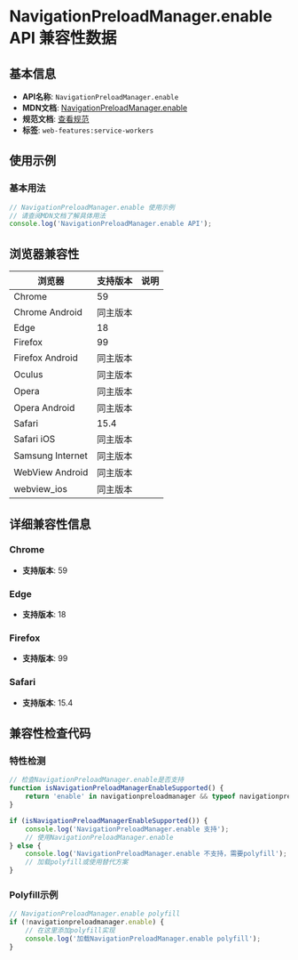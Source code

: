 # NavigationPreloadManager.enable API 兼容性数据

## 基本信息

- **API名称**: `NavigationPreloadManager.enable`
- **MDN文档**: [NavigationPreloadManager.enable](https://developer.mozilla.org/docs/Web/API/NavigationPreloadManager/enable)
- **规范文档**: [查看规范](https://w3c.github.io/ServiceWorker/#dom-navigationpreloadmanager-enable)
- **标签**: `web-features:service-workers`

## 使用示例

### 基本用法

```javascript
// NavigationPreloadManager.enable 使用示例
// 请查阅MDN文档了解具体用法
console.log('NavigationPreloadManager.enable API');
```

## 浏览器兼容性

| 浏览器 | 支持版本 | 说明 |
|--------|----------|------|
| Chrome | 59 |  |
| Chrome Android | 同主版本 |  |
| Edge | 18 |  |
| Firefox | 99 |  |
| Firefox Android | 同主版本 |  |
| Oculus | 同主版本 |  |
| Opera | 同主版本 |  |
| Opera Android | 同主版本 |  |
| Safari | 15.4 |  |
| Safari iOS | 同主版本 |  |
| Samsung Internet | 同主版本 |  |
| WebView Android | 同主版本 |  |
| webview_ios | 同主版本 |  |

## 详细兼容性信息

### Chrome

- **支持版本**: 59

### Edge

- **支持版本**: 18

### Firefox

- **支持版本**: 99

### Safari

- **支持版本**: 15.4

## 兼容性检查代码

### 特性检测

```javascript
// 检查NavigationPreloadManager.enable是否支持
function isNavigationPreloadManagerEnableSupported() {
    return 'enable' in navigationpreloadmanager && typeof navigationpreloadmanager.enable === 'function';
}

if (isNavigationPreloadManagerEnableSupported()) {
    console.log('NavigationPreloadManager.enable 支持');
    // 使用NavigationPreloadManager.enable
} else {
    console.log('NavigationPreloadManager.enable 不支持，需要polyfill');
    // 加载polyfill或使用替代方案
}
```

### Polyfill示例

```javascript
// NavigationPreloadManager.enable polyfill
if (!navigationpreloadmanager.enable) {
    // 在这里添加polyfill实现
    console.log('加载NavigationPreloadManager.enable polyfill');
}
```

